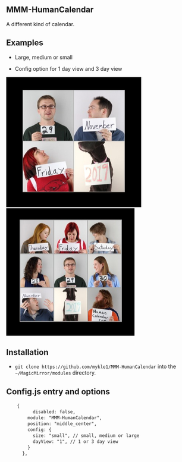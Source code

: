 ## MMM-HumanCalendar

A different kind of calendar.

## Examples

* Large, medium or small

* Config option for 1 day view and 3 day view

![](images/1.png) ![](images/2.png)

## Installation

* `git clone https://github.com/mykle1/MMM-HumanCalendar` into the `~/MagicMirror/modules` directory.

## Config.js entry and options

```
    {
          disabled: false,
        module: "MMM-HumanCalendar",
        position: "middle_center",
        config: {
          size: "small", // small, medium or large
          dayView: "1", // 1 or 3 day view
        }
      },
```

